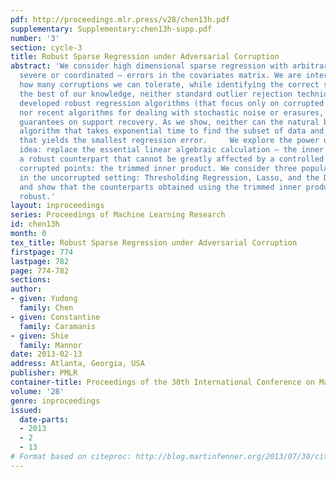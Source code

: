 ```yaml
---
pdf: http://proceedings.mlr.press/v28/chen13h.pdf
supplementary: Supplementary:chen13h-supp.pdf
number: '3'
section: cycle-3
title: Robust Sparse Regression under Adversarial Corruption
abstract: 'We consider high dimensional sparse regression with arbitrary – possibly,
  severe or coordinated – errors in the covariates matrix. We are interested in understanding
  how many corruptions we can tolerate, while identifying the correct support. To
  the best of our knowledge, neither standard outlier rejection techniques, nor recently
  developed robust regression algorithms (that focus only on corrupted response variables),
  nor recent algorithms for dealing with stochastic noise or erasures, can provide
  guarantees on support recovery. As we show, neither can the natural brute force
  algorithm that takes exponential time to find the subset of data and support columns,
  that yields the smallest regression error.     We explore the power of a simple
  idea: replace the essential linear algebraic calculation – the inner product – with
  a robust counterpart that cannot be greatly affected by a controlled number of arbitrarily
  corrupted points: the trimmed inner product. We consider three popular algorithms
  in the uncorrupted setting: Thresholding Regression, Lasso, and the Dantzig selector,
  and show that the counterparts obtained using the trimmed inner product are provably
  robust.'
layout: inproceedings
series: Proceedings of Machine Learning Research
id: chen13h
month: 0
tex_title: Robust Sparse Regression under Adversarial Corruption
firstpage: 774
lastpage: 782
page: 774-782
sections: 
author:
- given: Yudong
  family: Chen
- given: Constantine
  family: Caramanis
- given: Shie
  family: Mannor
date: 2013-02-13
address: Atlanta, Georgia, USA
publisher: PMLR
container-title: Proceedings of the 30th International Conference on Machine Learning
volume: '28'
genre: inproceedings
issued:
  date-parts:
  - 2013
  - 2
  - 13
# Format based on citeproc: http://blog.martinfenner.org/2013/07/30/citeproc-yaml-for-bibliographies/
---
```

